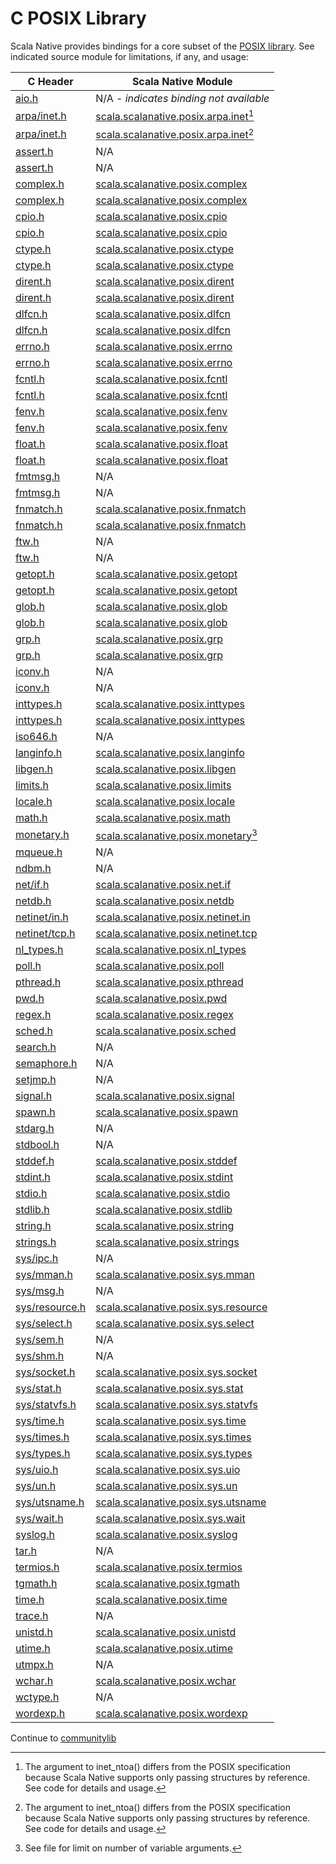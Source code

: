 # C POSIX Library

Scala Native provides bindings for a core subset of the [POSIX
library](https://pubs.opengroup.org/onlinepubs/9699919799/idx/head.html).
See indicated source module for limitations, if any, and usage:

| C Header | Scala Native Module |
| -------- | ------------------- |
| [aio.h](https://pubs.opengroup.org/onlinepubs/9699919799/basedefs/aio.h.html)                    | N/A - *indicates binding not available* |
| [arpa/inet.h](https://pubs.opengroup.org/onlinepubs/9699919799/basedefs/arpa_inet.h.html)        | [scala.scalanative.posix.arpa.inet](https://github.com/scala-native/scala-native/blob/main/posixlib/src/main/scala/scala/scalanative/posix/arpa/inet.scala)[^1] |
| [arpa/inet.h](https://pubs.opengroup.org/onlinepubs/9699919799/basedefs/arpa_inet.h.html)        | [scala.scalanative.posix.arpa.inet](https://github.com/scala-native/scala-native/blob/main/posixlib/src/main/scala/scala/scalanative/posix/arpa/inet.scala)[^1] |
| [assert.h](https://pubs.opengroup.org/onlinepubs/9699919799/basedefs/assert.h.html)              | N/A |
| [assert.h](https://pubs.opengroup.org/onlinepubs/9699919799/basedefs/assert.h.html)              | N/A |
| [complex.h](https://pubs.opengroup.org/onlinepubs/9699919799/basedefs/complex.h.html)            | [scala.scalanative.posix.complex](https://github.com/scala-native/scala-native/blob/main/clib/src/main/scala/scala/scalanative/libc/complex.scala) |
| [complex.h](https://pubs.opengroup.org/onlinepubs/9699919799/basedefs/complex.h.html)            | [scala.scalanative.posix.complex](https://github.com/scala-native/scala-native/blob/main/clib/src/main/scala/scala/scalanative/libc/complex.scala) |
| [cpio.h](https://pubs.opengroup.org/onlinepubs/9699919799/basedefs/cpio.h.html)                  | [scala.scalanative.posix.cpio](https://github.com/scala-native/scala-native/blob/main/posixlib/src/main/scala/scala/scalanative/posix/cpio.scala) |
| [cpio.h](https://pubs.opengroup.org/onlinepubs/9699919799/basedefs/cpio.h.html)                  | [scala.scalanative.posix.cpio](https://github.com/scala-native/scala-native/blob/main/posixlib/src/main/scala/scala/scalanative/posix/cpio.scala) |
| [ctype.h](https://pubs.opengroup.org/onlinepubs/9699919799/basedefs/ctype.h.html)                | [scala.scalanative.posix.ctype](https://github.com/scala-native/scala-native/blob/main/clib/src/main/scala/scala/scalanative/libc/ctype.scala) |
| [ctype.h](https://pubs.opengroup.org/onlinepubs/9699919799/basedefs/ctype.h.html)                | [scala.scalanative.posix.ctype](https://github.com/scala-native/scala-native/blob/main/clib/src/main/scala/scala/scalanative/libc/ctype.scala) |
| [dirent.h](https://pubs.opengroup.org/onlinepubs/9699919799/basedefs/dirent.h.html)              | [scala.scalanative.posix.dirent](https://github.com/scala-native/scala-native/blob/main/posixlib/src/main/scala/scala/scalanative/posix/dirent.scala) |
| [dirent.h](https://pubs.opengroup.org/onlinepubs/9699919799/basedefs/dirent.h.html)              | [scala.scalanative.posix.dirent](https://github.com/scala-native/scala-native/blob/main/posixlib/src/main/scala/scala/scalanative/posix/dirent.scala) |
| [dlfcn.h](https://pubs.opengroup.org/onlinepubs/9699919799/basedefs/dlfcn.h.html)                | [scala.scalanative.posix.dlfcn](https://github.com/scala-native/scala-native/blob/main/posixlib/src/main/scala/scala/scalanative/posix/dlfcn.scala) |
| [dlfcn.h](https://pubs.opengroup.org/onlinepubs/9699919799/basedefs/dlfcn.h.html)                | [scala.scalanative.posix.dlfcn](https://github.com/scala-native/scala-native/blob/main/posixlib/src/main/scala/scala/scalanative/posix/dlfcn.scala) |
| [errno.h](https://pubs.opengroup.org/onlinepubs/9699919799/basedefs/errno.h.html)                | [scala.scalanative.posix.errno](https://github.com/scala-native/scala-native/blob/main/posixlib/src/main/scala/scala/scalanative/posix/errno.scala) |
| [errno.h](https://pubs.opengroup.org/onlinepubs/9699919799/basedefs/errno.h.html)                | [scala.scalanative.posix.errno](https://github.com/scala-native/scala-native/blob/main/posixlib/src/main/scala/scala/scalanative/posix/errno.scala) |
| [fcntl.h](https://pubs.opengroup.org/onlinepubs/9699919799/basedefs/fcntl.h.html)                | [scala.scalanative.posix.fcntl](https://github.com/scala-native/scala-native/blob/main/posixlib/src/main/scala/scala/scalanative/posix/fcntl.scala) |
| [fcntl.h](https://pubs.opengroup.org/onlinepubs/9699919799/basedefs/fcntl.h.html)                | [scala.scalanative.posix.fcntl](https://github.com/scala-native/scala-native/blob/main/posixlib/src/main/scala/scala/scalanative/posix/fcntl.scala) |
| [fenv.h](https://pubs.opengroup.org/onlinepubs/9699919799/basedefs/fenv.h.html)                  | [scala.scalanative.posix.fenv](https://github.com/scala-native/scala-native/blob/main/clib/src/main/scala/scala/scalanative/libc/fenv.scala) |
| [fenv.h](https://pubs.opengroup.org/onlinepubs/9699919799/basedefs/fenv.h.html)                  | [scala.scalanative.posix.fenv](https://github.com/scala-native/scala-native/blob/main/clib/src/main/scala/scala/scalanative/libc/fenv.scala) |
| [float.h](https://pubs.opengroup.org/onlinepubs/9699919799/basedefs/float.h.html)                | [scala.scalanative.posix.float](https://github.com/scala-native/scala-native/blob/main/clib/src/main/scala/scala/scalanative/libc/float.scala) |
| [float.h](https://pubs.opengroup.org/onlinepubs/9699919799/basedefs/float.h.html)                | [scala.scalanative.posix.float](https://github.com/scala-native/scala-native/blob/main/clib/src/main/scala/scala/scalanative/libc/float.scala) |
| [fmtmsg.h](https://pubs.opengroup.org/onlinepubs/9699919799/basedefs/fmtmsg.h.html)              | N/A |
| [fmtmsg.h](https://pubs.opengroup.org/onlinepubs/9699919799/basedefs/fmtmsg.h.html)              | N/A |
| [fnmatch.h](https://pubs.opengroup.org/onlinepubs/9699919799/basedefs/fnmatch.h.html)            | [scala.scalanative.posix.fnmatch](https://github.com/scala-native/scala-native/blob/main/clib/src/main/scala/scala/scalanative/libc/fnmatch.scala) |
| [fnmatch.h](https://pubs.opengroup.org/onlinepubs/9699919799/basedefs/fnmatch.h.html)            | [scala.scalanative.posix.fnmatch](https://github.com/scala-native/scala-native/blob/main/clib/src/main/scala/scala/scalanative/libc/fnmatch.scala) |
| [ftw.h](https://pubs.opengroup.org/onlinepubs/9699919799/basedefs/ftw.h.html)                    | N/A |
| [ftw.h](https://pubs.opengroup.org/onlinepubs/9699919799/basedefs/ftw.h.html)                    | N/A |
| [getopt.h](https://pubs.opengroup.org/onlinepubs/9699919799/functions/getopt.html)               | [scala.scalanative.posix.getopt]() |
| [getopt.h](https://pubs.opengroup.org/onlinepubs/9699919799/functions/getopt.html)               | [scala.scalanative.posix.getopt]() |
| [glob.h](https://pubs.opengroup.org/onlinepubs/9699919799/basedefs/glob.h.html)                  | [scala.scalanative.posix.glob](https://github.com/scala-native/scala-native/blob/main/posixlib/src/main/scala/scala/scalanative/posix/glob.scala) |
| [glob.h](https://pubs.opengroup.org/onlinepubs/9699919799/basedefs/glob.h.html)                  | [scala.scalanative.posix.glob](https://github.com/scala-native/scala-native/blob/main/posixlib/src/main/scala/scala/scalanative/posix/glob.scala) |
| [grp.h](https://pubs.opengroup.org/onlinepubs/9699919799/basedefs/grp.h.html)                    | [scala.scalanative.posix.grp](https://github.com/scala-native/scala-native/blob/main/posixlib/src/main/scala/scala/scalanative/posix/grp.scala) |
| [grp.h](https://pubs.opengroup.org/onlinepubs/9699919799/basedefs/grp.h.html)                    | [scala.scalanative.posix.grp](https://github.com/scala-native/scala-native/blob/main/posixlib/src/main/scala/scala/scalanative/posix/grp.scala) |
| [iconv.h](https://pubs.opengroup.org/onlinepubs/9699919799/basedefs/iconv.h.html)                | N/A |
| [iconv.h](https://pubs.opengroup.org/onlinepubs/9699919799/basedefs/iconv.h.html)                | N/A |
| [inttypes.h](https://pubs.opengroup.org/onlinepubs/9699919799/basedefs/inttypes.h.html)          | [scala.scalanative.posix.inttypes](https://github.com/scala-native/scala-native/blob/main/posixlib/src/main/scala/scala/scalanative/posix/inttypes.scala) |
| [inttypes.h](https://pubs.opengroup.org/onlinepubs/9699919799/basedefs/inttypes.h.html)          | [scala.scalanative.posix.inttypes](https://github.com/scala-native/scala-native/blob/main/posixlib/src/main/scala/scala/scalanative/posix/inttypes.scala) |
| [iso646.h](https://pubs.opengroup.org/onlinepubs/9699919799/basedefs/iso646.h.html)              | N/A |
| [langinfo.h](https://pubs.opengroup.org/onlinepubs/9699919799/basedefs/langinfo.h.html)          | [scala.scalanative.posix.langinfo](https://github.com/scala-native/scala-native/blob/main/posixlib/src/main/scala/scala/scalanative/posix/langinfo.scala) |
| [libgen.h](https://pubs.opengroup.org/onlinepubs/9699919799/basedefs/libgen.h.html)              | [scala.scalanative.posix.libgen](https://github.com/scala-native/scala-native/blob/main/posixlib/src/main/scala/scala/scalanative/posix/libgen.scala) |
| [limits.h](https://pubs.opengroup.org/onlinepubs/9699919799/basedefs/limits.h.html)              | [scala.scalanative.posix.limits](https://github.com/scala-native/scala-native/blob/main/posixlib/src/main/scala/scala/scalanative/posix/limits.scala) |
| [locale.h](https://pubs.opengroup.org/onlinepubs/9699919799/basedefs/locale.h.html)              | [scala.scalanative.posix.locale](https://github.com/scala-native/scala-native/blob/main/posixlib/src/main/scala/scala/scalanative/posix/locale.scala) |
| [math.h](https://pubs.opengroup.org/onlinepubs/9699919799/basedefs/math.h.html)                  | [scala.scalanative.posix.math](https://github.com/scala-native/scala-native/blob/main/posixlib/src/main/scala/scala/scalanative/posix/math.scala) |
| [monetary.h](https://pubs.opengroup.org/onlinepubs/9699919799/basedefs/monetary.h.html)          | [scala.scalanative.posix.monetary](https://github.com/scala-native/scala-native/blob/main/posixlib/src/main/scala/scala/scalanative/posix/monetaryh.scala)[^2] |
| [mqueue.h](https://pubs.opengroup.org/onlinepubs/9699919799/basedefs/mqueue.h.html)              | N/A |
| [ndbm.h](https://pubs.opengroup.org/onlinepubs/9699919799/basedefs/ndbm.h.html)                  | N/A |
| [net/if.h](https://pubs.opengroup.org/onlinepubs/9699919799/basedefs/net_if.h.html)              | [scala.scalanative.posix.net.if](https://github.com/scala-native/scala-native/blob/main/posixlib/src/main/scala/scala/scalanative/posix/net/if.scala) |
| [netdb.h](https://pubs.opengroup.org/onlinepubs/9699919799/basedefs/netdb.h.html)                | [scala.scalanative.posix.netdb](https://github.com/scala-native/scala-native/blob/main/posixlib/src/main/scala/scala/scalanative/posix/netdb.scala) |
| [netinet/in.h](https://pubs.opengroup.org/onlinepubs/9699919799/basedefs/netinet_in.h.html)      | [scala.scalanative.posix.netinet.in](https://github.com/scala-native/scala-native/blob/main/posixlib/src/main/scala/scala/scalanative/posix/netinet/in.scala) |
| [netinet/tcp.h](https://pubs.opengroup.org/onlinepubs/9699919799/basedefs/netinet_tcp.h.html)    | [scala.scalanative.posix.netinet.tcp](https://github.com/scala-native/scala-native/blob/main/posixlib/src/main/scala/scala/scalanative/posix/netinet/tcp.scala) |
| [nl_types.h](https://pubs.opengroup.org/onlinepubs/9699919799/basedefs/nl_types.h.html)          | [scala.scalanative.posix.nl_types](https://github.com/scala-native/scala-native/blob/main/posixlib/src/main/scala/scala/scalanative/posix/nl_types.scala) |
| [poll.h](https://pubs.opengroup.org/onlinepubs/9699919799/basedefs/poll.h.html)                  | [scala.scalanative.posix.poll](https://github.com/scala-native/scala-native/blob/main/posixlib/src/main/scala/scala/scalanative/posix/poll.scala) |
| [pthread.h](https://pubs.opengroup.org/onlinepubs/9699919799/basedefs/pthread.h.html)            | [scala.scalanative.posix.pthread](https://github.com/scala-native/scala-native/blob/main/posixlib/src/main/scala/scala/scalanative/posix/pthread.scala) |
| [pwd.h](https://pubs.opengroup.org/onlinepubs/9699919799/basedefs/pwd.h.html)                    | [scala.scalanative.posix.pwd](https://github.com/scala-native/scala-native/blob/main/posixlib/src/main/scala/scala/scalanative/posix/pwd.scala) |
| [regex.h](https://pubs.opengroup.org/onlinepubs/9699919799/basedefs/regex.h.html)                | [scala.scalanative.posix.regex](https://github.com/scala-native/scala-native/blob/main/posixlib/src/main/scala/scala/scalanative/posix/regex.scala) |
| [sched.h](https://pubs.opengroup.org/onlinepubs/9699919799/basedefs/sched.h.html)                | [scala.scalanative.posix.sched](https://github.com/scala-native/scala-native/blob/main/posixlib/src/main/scala/scala/scalanative/posix/sched.scala) |
| [search.h](https://pubs.opengroup.org/onlinepubs/9699919799/basedefs/search.h.html)              | N/A |
| [semaphore.h](https://pubs.opengroup.org/onlinepubs/9699919799/basedefs/semaphore.h.html)        | N/A |
| [setjmp.h](https://pubs.opengroup.org/onlinepubs/9699919799/basedefs/setjmp.h.html)              | N/A |
| [signal.h](https://pubs.opengroup.org/onlinepubs/9699919799/basedefs/signal.h.html)              | [scala.scalanative.posix.signal](https://github.com/scala-native/scala-native/blob/main/posixlib/src/main/scala/scala/scalanative/posix/signal.scala) |
| [spawn.h](https://pubs.opengroup.org/onlinepubs/9699919799/basedefs/spawn.h.html)                | [scala.scalanative.posix.spawn](https://github.com/scala-native/scala-native/blob/main/posixlib/src/main/scala/scala/scalanative/posix/spawn.scala) |
| [stdarg.h](https://pubs.opengroup.org/onlinepubs/9699919799/basedefs/stdarg.h.html)              | N/A |
| [stdbool.h](https://pubs.opengroup.org/onlinepubs/9699919799/basedefs/stdbool.h.html)            | N/A |
| [stddef.h](https://pubs.opengroup.org/onlinepubs/9699919799/basedefs/stddef.h.html)              | [scala.scalanative.posix.stddef](https://github.com/scala-native/scala-native/blob/main/posixlib/src/main/scala/scala/scalanative/posix/stddef.scala) |
| [stdint.h](https://pubs.opengroup.org/onlinepubs/9699919799/basedefs/stdint.h.html)              | [scala.scalanative.posix.stdint](https://github.com/scala-native/scala-native/blob/main/posixlib/src/main/scala/scala/scalanative/posix/stdint.scala) |
| [stdio.h](https://pubs.opengroup.org/onlinepubs/9699919799/basedefs/stdio.h.html)                | [scala.scalanative.posix.stdio](https://github.com/scala-native/scala-native/blob/main/posixlib/src/main/scala/scala/scalanative/posix/stdio.scala) |
| [stdlib.h](https://pubs.opengroup.org/onlinepubs/9699919799/basedefs/stdlib.h.html)              | [scala.scalanative.posix.stdlib](https://github.com/scala-native/scala-native/blob/main/posixlib/src/main/scala/scala/scalanative/posix/stdlib.scala) |
| [string.h](https://pubs.opengroup.org/onlinepubs/9699919799/basedefs/string.h.html)              | [scala.scalanative.posix.string](https://github.com/scala-native/scala-native/blob/main/posixlib/src/main/scala/scala/scalanative/posix/string.scala) |
| [strings.h](https://pubs.opengroup.org/onlinepubs/9699919799/basedefs/strings.h.html)            | [scala.scalanative.posix.strings](https://github.com/scala-native/scala-native/blob/main/posixlib/src/main/scala/scala/scalanative/posix/strings.scala) |
| [sys/ipc.h](https://pubs.opengroup.org/onlinepubs/9699919799/basedefs/sys_ipc.h.html)            | N/A |
| [sys/mman.h](https://pubs.opengroup.org/onlinepubs/9699919799/basedefs/sys_mman.h.html)          | [scala.scalanative.posix.sys.mman](https://github.com/scala-native/scala-native/blob/main/posixlib/src/main/scala/scala/scalanative/posix/sys/mman.scala) |
| [sys/msg.h](https://pubs.opengroup.org/onlinepubs/9699919799/basedefs/sys_msg.h.html)            | N/A |
| [sys/resource.h](https://pubs.opengroup.org/onlinepubs/9699919799/basedefs/sys_resource.h.html)  | [scala.scalanative.posix.sys.resource](https://github.com/scala-native/scala-native/blob/main/posixlib/src/main/scala/scala/scalanative/posix/sys/resource.scala) |
| [sys/select.h](https://pubs.opengroup.org/onlinepubs/9699919799/basedefs/sys_select.h.html)      | [scala.scalanative.posix.sys.select](https://github.com/scala-native/scala-native/blob/main/posixlib/src/main/scala/scala/scalanative/posix/sys/select.scala) |
| [sys/sem.h](https://pubs.opengroup.org/onlinepubs/9699919799/basedefs/sys_sem.h.html)            | N/A |
| [sys/shm.h](https://pubs.opengroup.org/onlinepubs/9699919799/basedefs/sys_shm.h.html)            | N/A |
| [sys/socket.h](https://pubs.opengroup.org/onlinepubs/9699919799/basedefs/sys_socket.h.html)      | [scala.scalanative.posix.sys.socket](https://github.com/scala-native/scala-native/blob/main/posixlib/src/main/scala/scala/scalanative/posix/sys/socket.scala) |
| [sys/stat.h](https://pubs.opengroup.org/onlinepubs/9699919799/basedefs/sys_stat.h.html)          | [scala.scalanative.posix.sys.stat](https://github.com/scala-native/scala-native/blob/main/posixlib/src/main/scala/scala/scalanative/posix/sys/stat.scala) |
| [sys/statvfs.h](https://pubs.opengroup.org/onlinepubs/9699919799/basedefs/sys_statvfs.h.html)    | [scala.scalanative.posix.sys.statvfs](https://github.com/scala-native/scala-native/blob/main/posixlib/src/main/scala/scala/scalanative/posix/sys/statvfs.scala) |
| [sys/time.h](https://pubs.opengroup.org/onlinepubs/9699919799/basedefs/sys_time.h.html)          | [scala.scalanative.posix.sys.time](https://github.com/scala-native/scala-native/blob/main/posixlib/src/main/scala/scala/scalanative/posix/sys/time.scala) |
| [sys/times.h](https://pubs.opengroup.org/onlinepubs/9699919799/basedefs/sys_times.h.html)        | [scala.scalanative.posix.sys.times](https://github.com/scala-native/scala-native/blob/main/posixlib/src/main/scala/scala/scalanative/posix/sys/times.scala) |
| [sys/types.h](https://pubs.opengroup.org/onlinepubs/9699919799/basedefs/sys_types.h.html)        | [scala.scalanative.posix.sys.types](https://github.com/scala-native/scala-native/blob/main/posixlib/src/main/scala/scala/scalanative/posix/sys/types.scala) |
| [sys/uio.h](https://pubs.opengroup.org/onlinepubs/9699919799/basedefs/sys_uio.h.html)            | [scala.scalanative.posix.sys.uio](https://github.com/scala-native/scala-native/blob/main/posixlib/src/main/scala/scala/scalanative/posix/sys/uio.scala) |
| [sys/un.h](https://pubs.opengroup.org/onlinepubs/9699919799/basedefs/sys_un.h.html)              | [scala.scalanative.posix.sys.un](https://github.com/scala-native/scala-native/blob/main/posixlib/src/main/scala/scala/scalanative/posix/sys/un.scala) |
| [sys/utsname.h](https://pubs.opengroup.org/onlinepubs/9699919799/basedefs/sys_utsname.h.html)    | [scala.scalanative.posix.sys.utsname](https://github.com/scala-native/scala-native/blob/main/posixlib/src/main/scala/scala/scalanative/posix/sys/utsname.scala) |
| [sys/wait.h](https://pubs.opengroup.org/onlinepubs/9699919799/basedefs/sys_wait.h.html)          | [scala.scalanative.posix.sys.wait](https://github.com/scala-native/scala-native/blob/main/posixlib/src/main/scala/scala/scalanative/posix/sys/wait.scala) |
| [syslog.h](https://pubs.opengroup.org/onlinepubs/9699919799/basedefs/syslog.h.html)              | [scala.scalanative.posix.syslog](https://github.com/scala-native/scala-native/blob/main/posixlib/src/main/scala/scala/scalanative/posix/syslog.scala) |
| [tar.h](https://pubs.opengroup.org/onlinepubs/9699919799/basedefs/tar.h.html)                    | N/A |
| [termios.h](https://pubs.opengroup.org/onlinepubs/9699919799/basedefs/termios.h.html)            | [scala.scalanative.posix.termios](https://github.com/scala-native/scala-native/blob/main/posixlib/src/main/scala/scala/scalanative/posix/termios.scala) |
| [tgmath.h](https://pubs.opengroup.org/onlinepubs/9699919799/basedefs/tgmath.h.html)              | [scala.scalanative.posix.tgmath](https://github.com/scala-native/scala-native/blob/main/posixlib/src/main/scala/scala/scalanative/posix/tgmath.scala) |
| [time.h](https://pubs.opengroup.org/onlinepubs/9699919799/basedefs/time.h.html)                  | [scala.scalanative.posix.time](https://github.com/scala-native/scala-native/blob/main/posixlib/src/main/scala/scala/scalanative/posix/time.scala) |
| [trace.h](https://pubs.opengroup.org/onlinepubs/9699919799/basedefs/trace.h.html)                | N/A |
| [unistd.h](https://pubs.opengroup.org/onlinepubs/9699919799/basedefs/unistd.h.html)              | [scala.scalanative.posix.unistd](https://github.com/scala-native/scala-native/blob/main/posixlib/src/main/scala/scala/scalanative/posix/unistd.scala) |
| [utime.h](https://pubs.opengroup.org/onlinepubs/9699919799/basedefs/utime.h.html)                | [scala.scalanative.posix.utime](https://github.com/scala-native/scala-native/blob/main/posixlib/src/main/scala/scala/scalanative/posix/utime.scala) |
| [utmpx.h](https://pubs.opengroup.org/onlinepubs/9699919799/basedefs/utmpx.h.html)                | N/A |
| [wchar.h](https://pubs.opengroup.org/onlinepubs/9699919799/basedefs/wchar.h.html)                | [scala.scalanative.posix.wchar](https://github.com/scala-native/scala-native/blob/main/posixlib/src/main/scala/scala/scalanative/posix/wchar.scala) |
| [wctype.h](https://pubs.opengroup.org/onlinepubs/9699919799/basedefs/wctype.h.html)              | N/A |
| [wordexp.h](https://pubs.opengroup.org/onlinepubs/9699919799/basedefs/wordexp.h.html)            | [scala.scalanative.posix.wordexp](https://github.com/scala-native/scala-native/blob/main/posixlib/src/main/scala/scala/scalanative/posix/wordexp.scala) |

Continue to [communitylib](./communitylib.md)

[^1]: The argument to inet_ntoa() differs from the POSIX specification
    because Scala Native supports only passing structures by reference.
    See code for details and usage.

[^2]: See file for limit on number of variable arguments.
